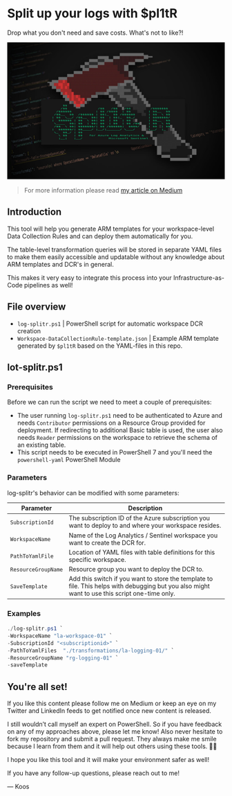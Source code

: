 # Split up your logs with $pl1tR
Drop what you don't need and save costs. What's not to like?!

![SplitR logo](.images/splitr-logo.jpg)

> For more information please read [my article on Medium]()

## Introduction

This tool will help you generate ARM templates for your workspace-level Data Collection Rules and can deploy them automatically for you.

The table-level transformation queries will be stored in separate YAML files to make them easily accessible and updatable without any knowledge about ARM templates and DCR's in general.

This makes it very easy to integrate this process into your Infrastructure-as-Code pipelines as well!

## File overview

* `log-splitr.ps1` | PowerShell script for automatic workspace DCR creation
* `Workspace-DataCollectionRule-template.json` | Example ARM template generated by `$pl1tR` based on the YAML-files in this repo.

## lot-splitr.ps1

### Prerequisites

Before we can run the script we need to meet a couple of prerequisites:

* The user running `log-splitr.ps1` need to be authenticated to Azure and needs `Contributor` permissions on a Resource Group provided for deployment. If redirecting to additional Basic table is used, the user also needs `Reader` permissions on the workspace to retrieve the schema of an existing table.
* This script needs to be executed in PowerShell 7 and you'll need the `powershell-yaml` PowerShell Module

### Parameters

log-splitr's behavior can be modified with some parameters:

| Parameter | Description |
| --- | --- |
| `SubscriptionId` | The subscription ID of the Azure subscription you want to deploy to and where your workspace resides. |
| `WorkspaceName` | Name of the Log Analytics / Sentinel workspace you want to create the DCR for. |
| `PathToYamlFile` | Location of YAML files with table definitions for this specific workspace. |
| `ResourceGroupName` | Resource group you want to deploy the DCR to. |
| `SaveTemplate` | Add this switch if you want to store the template to file. This helps with debugging but you also might want to use this script one-time only. |

### Examples

```PowerShell
./log-splitr.ps1 `
-WorkspaceName "la-workspace-01" `
-SubscriptionId "<subscriptionid>" `
-PathToYamlFiles  "./transformations/la-logging-01/" `
-ResourceGroupName "rg-logging-01" `
-saveTemplate
```

## You're all set!

If you like this content please follow me on Medium or keep an eye on my Twitter and LinkedIn feeds to get notified once new content is released.

I still wouldn’t call myself an expert on PowerShell. So if you have feedback on any of my approaches above, please let me know! Also never hesitate to fork my repository and submit a pull request. They always make me smile because I learn from them and it will help out others using these tools. 👌🏻

I hope you like this tool and it will make your environment safer as well!

If you have any follow-up questions, please reach out to me!

— Koos
